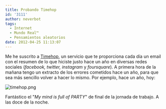```yaml
---
title: Probando Timehop
id: '3111'
author: neverbot
tags:
  - Internet
  - Mundo Real™
  - Pensamientos aleatorios
date: 2012-04-25 11:13:07
---
```


Me he suscrito a [Timehop](http://timehop.com/), un servicio que te proporciona cada día un email con el resumen de lo que hiciste justo hace un año en diversas redes sociales (_facebook, twitter, instagram_ y _foursquare_). A primera hora de la mañana tengo un extracto de los errores cometidos hace un año, para que sea más sencillo volver a hacer lo mismo. Por ejemplo, hace un año, hoy:

![timehop.png](./timehop.png)

Fantástico el "_My mind is full of PARTY_" de final de la jornada de trabajo. A las doce de la noche.